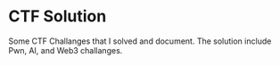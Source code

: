 # CTF Solution

Some CTF Challanges that I solved and document. The solution include Pwn, AI, and Web3 challanges.